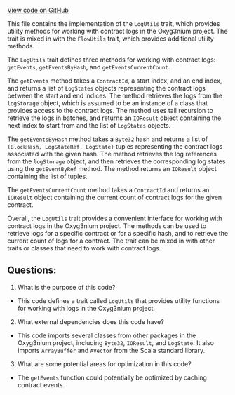[View code on GitHub](https://github.com/oxyg3nium/oxyg3nium/flow/src/main/scala/org/oxyg3nium/flow/core/LogUtils.scala)

This file contains the implementation of the `LogUtils` trait, which provides utility methods for working with contract logs in the Oxyg3nium project. The trait is mixed in with the `FlowUtils` trait, which provides additional utility methods.

The `LogUtils` trait defines three methods for working with contract logs: `getEvents`, `getEventsByHash`, and `getEventsCurrentCount`.

The `getEvents` method takes a `ContractId`, a start index, and an end index, and returns a list of `LogStates` objects representing the contract logs between the start and end indices. The method retrieves the logs from the `logStorage` object, which is assumed to be an instance of a class that provides access to the contract logs. The method uses tail recursion to retrieve the logs in batches, and returns an `IOResult` object containing the next index to start from and the list of `LogStates` objects.

The `getEventsByHash` method takes a `Byte32` hash and returns a list of `(BlockHash, LogStateRef, LogState)` tuples representing the contract logs associated with the given hash. The method retrieves the log references from the `logStorage` object, and then retrieves the corresponding log states using the `getEventByRef` method. The method returns an `IOResult` object containing the list of tuples.

The `getEventsCurrentCount` method takes a `ContractId` and returns an `IOResult` object containing the current count of contract logs for the given contract.

Overall, the `LogUtils` trait provides a convenient interface for working with contract logs in the Oxyg3nium project. The methods can be used to retrieve logs for a specific contract or for a specific hash, and to retrieve the current count of logs for a contract. The trait can be mixed in with other traits or classes that need to work with contract logs.
## Questions: 
 1. What is the purpose of this code?
- This code defines a trait called `LogUtils` that provides utility functions for working with logs in the Oxyg3nium project.

2. What external dependencies does this code have?
- This code imports several classes from other packages in the Oxyg3nium project, including `Byte32`, `IOResult`, and `LogState`. It also imports `ArrayBuffer` and `AVector` from the Scala standard library.

3. What are some potential areas for optimization in this code?
- The `getEvents` function could potentially be optimized by caching contract events.